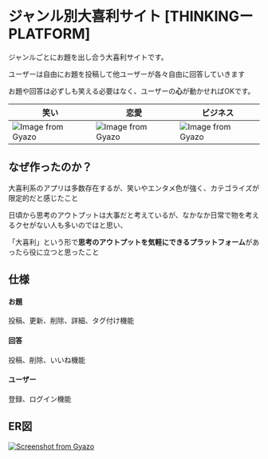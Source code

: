 # ジャンル別大喜利サイト [THINKINGーPLATFORM]

ジャンルごとにお題を出し合う大喜利サイトです。

ユーザーは自由にお題を投稿して他ユーザーが各々自由に回答していきます

お題や回答は必ずしも笑える必要はなく、ユーザーの**心**が動かせればOKです。




|笑い|恋愛|ビジネス|
|---|---|---|
|![Image from Gyazo](https://i.gyazo.com/061fc926b0072ad2bdb9251ba27cb4c0.png)|![Image from Gyazo](https://i.gyazo.com/bd39438e6a057af56a53369119ba6140.png)|![Image from Gyazo](https://i.gyazo.com/e9af3f4eba5ed870fdf819c699469f50.png)

## なぜ作ったのか？

大喜利系のアプリは多数存在するが、笑いやエンタメ色が強く、カテゴライズが限定的だと感じたこと

日頃から思考のアウトプットは大事だと考えているが、なかなか日常で物を考えるクセがない人も多いのではと思い、

「大喜利」という形で**思考のアウトプットを気軽にできるプラットフォーム**があったら役に立つと思ったこと


## 仕様

#### お題
投稿、更新、削除、詳細、タグ付け機能

#### 回答
投稿、削除、いいね機能

#### ユーザー
登録、ログイン機能








## ER図
[![Screenshot from Gyazo](https://gyazo.com/625ab5fe4f9de34f5cb6ef3e5f4662a2/raw)](https://gyazo.com/625ab5fe4f9de34f5cb6ef3e5f4662a2)



